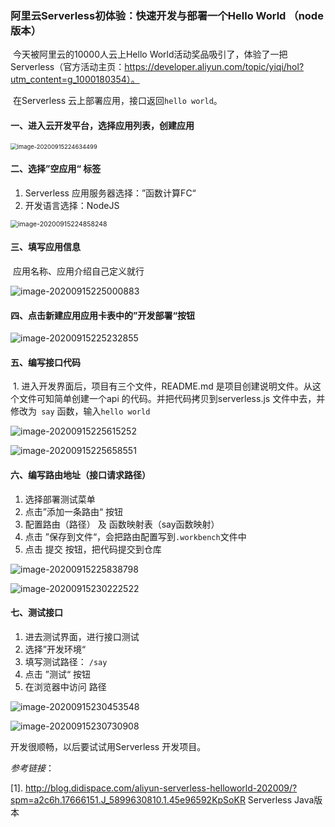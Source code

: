 ### 阿里云Serverless初体验：快速开发与部署一个Hello World （node 版本） 

​		今天被阿里云的10000人云上Hello World活动奖品吸引了，体验了一把Serverless（官方活动主页：https://developer.aliyun.com/topic/yiqi/hol?utm_content=g_1000180354）。

​		在Serverless 云上部署应用，接口返回`hello world`。

#### 一、进入云开发平台，选择应用列表，创建应用

<img src="../../image/image-20200915224634499.png" alt="image-20200915224634499" style="zoom:67%;" />

#### 二、选择”空应用“ 标签

1. Serverless 应用服务器选择：”函数计算FC“
2. 开发语言选择：NodeJS

<img src="../../image/image-20200915224858248.png" alt="image-20200915224858248" style="zoom:75%;" />

#### 三、填写应用信息

​		应用名称、应用介绍自己定义就行

![image-20200915225000883](../../image/image-20200915225000883.png)

#### 四、点击新建应用应用卡表中的”开发部署“按钮

![image-20200915225232855](../../image/image-20200915225232855.png)

#### 五、编写接口代码

​	1. 进入开发界面后，项目有三个文件，README.md 是项目创建说明文件。从这个文件可知简单创建一个api 的代码。并把代码拷贝到serverless.js 文件中去，并修改为` say` 函数，输入`hello world`

![image-20200915225615252](../../image/image-20200915225615252.png)

![image-20200915225658551](../../image/image-20200915225658551.png)

#### 六、编写路由地址（接口请求路径）

1. 选择部署测试菜单
2. 点击”添加一条路由“ 按钮
3. 配置路由（路径） 及 函数映射表（say函数映射）
4. 点击 ”保存到文件“，会把路由配置写到`.workbench`文件中
5. 点击 提交 按钮，把代码提交到仓库

![image-20200915225838798](../../image/image-20200915225838798.png)

![image-20200915230222522](../../image/image-20200915230222522.png)

#### 七、测试接口

1. 进去测试界面，进行接口测试
2. 选择”开发环境“
3. 填写测试路径： `/say`
4. 点击 ”测试“ 按钮
5. 在浏览器中访问 路径

![image-20200915230453548](../../image/image-20200915230453548.png)

![image-20200915230730908](../../image/image-20200915230730908.png)

开发很顺畅，以后要试试用Serverless 开发项目。

*参考链接*：

[1]. http://blog.didispace.com/aliyun-serverless-helloworld-202009/?spm=a2c6h.17666151.J_5899630810.1.45e96592KpSoKR Serverless Java版本

